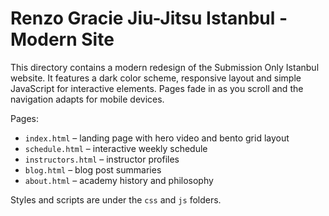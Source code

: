 # Renzo Gracie Jiu-Jitsu Istanbul - Modern Site

This directory contains a modern redesign of the Submission Only Istanbul website.
It features a dark color scheme, responsive layout and simple JavaScript for interactive elements. Pages fade in as you scroll and the navigation adapts for mobile devices.

Pages:
- `index.html` – landing page with hero video and bento grid layout
- `schedule.html` – interactive weekly schedule
- `instructors.html` – instructor profiles
- `blog.html` – blog post summaries
- `about.html` – academy history and philosophy

Styles and scripts are under the `css` and `js` folders.
